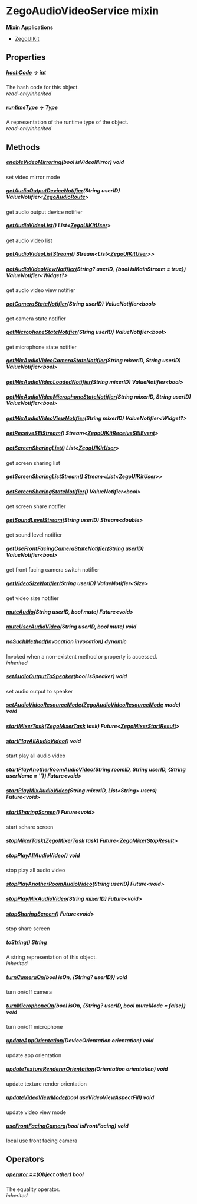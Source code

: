 


# ZegoAudioVideoService mixin















**Mixin Applications**

- [ZegoUIKit](../zego_uikit_prebuilt_live_audio_room/ZegoUIKit-class.md)



## Properties

##### [hashCode](../zego_uikit_prebuilt_live_audio_room/ZegoAudioVideoService/hashCode.md) &#8594; int



The hash code for this object.  
_<span class="feature">read-only</span><span class="feature">inherited</span>_



##### [runtimeType](../zego_uikit_prebuilt_live_audio_room/ZegoAudioVideoService/runtimeType.md) &#8594; Type



A representation of the runtime type of the object.  
_<span class="feature">read-only</span><span class="feature">inherited</span>_





## Methods

##### [enableVideoMirroring](../zego_uikit_prebuilt_live_audio_room/ZegoAudioVideoService/enableVideoMirroring.md)(bool isVideoMirror) void



set video mirror mode  




##### [getAudioOutputDeviceNotifier](../zego_uikit_prebuilt_live_audio_room/ZegoAudioVideoService/getAudioOutputDeviceNotifier.md)(String userID) ValueNotifier&lt;[ZegoAudioRoute](../zego_uikit_prebuilt_live_audio_room/ZegoAudioRoute.md)>



get audio output device notifier  




##### [getAudioVideoList](../zego_uikit_prebuilt_live_audio_room/ZegoAudioVideoService/getAudioVideoList.md)() List&lt;[ZegoUIKitUser](../zego_uikit_prebuilt_live_audio_room/ZegoUIKitUser-class.md)>



get audio video list  




##### [getAudioVideoListStream](../zego_uikit_prebuilt_live_audio_room/ZegoAudioVideoService/getAudioVideoListStream.md)() Stream&lt;List&lt;[ZegoUIKitUser](../zego_uikit_prebuilt_live_audio_room/ZegoUIKitUser-class.md)>>



  




##### [getAudioVideoViewNotifier](../zego_uikit_prebuilt_live_audio_room/ZegoAudioVideoService/getAudioVideoViewNotifier.md)(String? userID, {bool isMainStream = true}) ValueNotifier&lt;Widget?>



get audio video view notifier  




##### [getCameraStateNotifier](../zego_uikit_prebuilt_live_audio_room/ZegoAudioVideoService/getCameraStateNotifier.md)(String userID) ValueNotifier&lt;bool>



get camera state notifier  




##### [getMicrophoneStateNotifier](../zego_uikit_prebuilt_live_audio_room/ZegoAudioVideoService/getMicrophoneStateNotifier.md)(String userID) ValueNotifier&lt;bool>



get microphone state notifier  




##### [getMixAudioVideoCameraStateNotifier](../zego_uikit_prebuilt_live_audio_room/ZegoAudioVideoService/getMixAudioVideoCameraStateNotifier.md)(String mixerID, String userID) ValueNotifier&lt;bool>



  




##### [getMixAudioVideoLoadedNotifier](../zego_uikit_prebuilt_live_audio_room/ZegoAudioVideoService/getMixAudioVideoLoadedNotifier.md)(String mixerID) ValueNotifier&lt;bool>



  




##### [getMixAudioVideoMicrophoneStateNotifier](../zego_uikit_prebuilt_live_audio_room/ZegoAudioVideoService/getMixAudioVideoMicrophoneStateNotifier.md)(String mixerID, String userID) ValueNotifier&lt;bool>



  




##### [getMixAudioVideoViewNotifier](../zego_uikit_prebuilt_live_audio_room/ZegoAudioVideoService/getMixAudioVideoViewNotifier.md)(String mixerID) ValueNotifier&lt;Widget?>



  




##### [getReceiveSEIStream](../zego_uikit_prebuilt_live_audio_room/ZegoAudioVideoService/getReceiveSEIStream.md)() Stream&lt;[ZegoUIKitReceiveSEIEvent](../zego_uikit_prebuilt_live_audio_room/ZegoUIKitReceiveSEIEvent-class.md)>



  




##### [getScreenSharingList](../zego_uikit_prebuilt_live_audio_room/ZegoAudioVideoService/getScreenSharingList.md)() List&lt;[ZegoUIKitUser](../zego_uikit_prebuilt_live_audio_room/ZegoUIKitUser-class.md)>



get screen sharing list  




##### [getScreenSharingListStream](../zego_uikit_prebuilt_live_audio_room/ZegoAudioVideoService/getScreenSharingListStream.md)() Stream&lt;List&lt;[ZegoUIKitUser](../zego_uikit_prebuilt_live_audio_room/ZegoUIKitUser-class.md)>>



  




##### [getScreenSharingStateNotifier](../zego_uikit_prebuilt_live_audio_room/ZegoAudioVideoService/getScreenSharingStateNotifier.md)() ValueNotifier&lt;bool>



get screen share notifier  




##### [getSoundLevelStream](../zego_uikit_prebuilt_live_audio_room/ZegoAudioVideoService/getSoundLevelStream.md)(String userID) Stream&lt;double>



get sound level notifier  




##### [getUseFrontFacingCameraStateNotifier](../zego_uikit_prebuilt_live_audio_room/ZegoAudioVideoService/getUseFrontFacingCameraStateNotifier.md)(String userID) ValueNotifier&lt;bool>



get front facing camera switch notifier  




##### [getVideoSizeNotifier](../zego_uikit_prebuilt_live_audio_room/ZegoAudioVideoService/getVideoSizeNotifier.md)(String userID) ValueNotifier&lt;Size>



get video size notifier  




##### [muteAudio](../zego_uikit_prebuilt_live_audio_room/ZegoAudioVideoService/muteAudio.md)(String userID, bool mute) Future&lt;void>



  




##### [muteUserAudioVideo](../zego_uikit_prebuilt_live_audio_room/ZegoAudioVideoService/muteUserAudioVideo.md)(String userID, bool mute) void



  




##### [noSuchMethod](../zego_uikit_prebuilt_live_audio_room/ZegoAudioVideoService/noSuchMethod.md)(Invocation invocation) dynamic



Invoked when a non-existent method or property is accessed.  
_<span class="feature">inherited</span>_



##### [setAudioOutputToSpeaker](../zego_uikit_prebuilt_live_audio_room/ZegoAudioVideoService/setAudioOutputToSpeaker.md)(bool isSpeaker) void



set audio output to speaker  




##### [setAudioVideoResourceMode](../zego_uikit_prebuilt_live_audio_room/ZegoAudioVideoService/setAudioVideoResourceMode.md)([ZegoAudioVideoResourceMode](../zego_uikit_prebuilt_live_audio_room/ZegoAudioVideoResourceMode.md) mode) void



  




##### [startMixerTask](../zego_uikit_prebuilt_live_audio_room/ZegoAudioVideoService/startMixerTask.md)([ZegoMixerTask](../zego_uikit_prebuilt_live_audio_room/ZegoMixerTask-class.md) task) Future&lt;[ZegoMixerStartResult](../zego_uikit_prebuilt_live_audio_room/ZegoMixerStartResult-class.md)>



  




##### [startPlayAllAudioVideo](../zego_uikit_prebuilt_live_audio_room/ZegoAudioVideoService/startPlayAllAudioVideo.md)() void



start play all audio video  




##### [startPlayAnotherRoomAudioVideo](../zego_uikit_prebuilt_live_audio_room/ZegoAudioVideoService/startPlayAnotherRoomAudioVideo.md)(String roomID, String userID, {String userName = ''}) Future&lt;void>



  




##### [startPlayMixAudioVideo](../zego_uikit_prebuilt_live_audio_room/ZegoAudioVideoService/startPlayMixAudioVideo.md)(String mixerID, List&lt;String> users) Future&lt;void>



  




##### [startSharingScreen](../zego_uikit_prebuilt_live_audio_room/ZegoAudioVideoService/startSharingScreen.md)() Future&lt;void>



start schare screen  




##### [stopMixerTask](../zego_uikit_prebuilt_live_audio_room/ZegoAudioVideoService/stopMixerTask.md)([ZegoMixerTask](../zego_uikit_prebuilt_live_audio_room/ZegoMixerTask-class.md) task) Future&lt;[ZegoMixerStopResult](../zego_uikit_prebuilt_live_audio_room/ZegoMixerStopResult-class.md)>



  




##### [stopPlayAllAudioVideo](../zego_uikit_prebuilt_live_audio_room/ZegoAudioVideoService/stopPlayAllAudioVideo.md)() void



stop play all audio video  




##### [stopPlayAnotherRoomAudioVideo](../zego_uikit_prebuilt_live_audio_room/ZegoAudioVideoService/stopPlayAnotherRoomAudioVideo.md)(String userID) Future&lt;void>



  




##### [stopPlayMixAudioVideo](../zego_uikit_prebuilt_live_audio_room/ZegoAudioVideoService/stopPlayMixAudioVideo.md)(String mixerID) Future&lt;void>



  




##### [stopSharingScreen](../zego_uikit_prebuilt_live_audio_room/ZegoAudioVideoService/stopSharingScreen.md)() Future&lt;void>



stop share screen  




##### [toString](../zego_uikit_prebuilt_live_audio_room/ZegoAudioVideoService/toString.md)() String



A string representation of this object.  
_<span class="feature">inherited</span>_



##### [turnCameraOn](../zego_uikit_prebuilt_live_audio_room/ZegoAudioVideoService/turnCameraOn.md)(bool isOn, {String? userID}) void



turn on/off camera  




##### [turnMicrophoneOn](../zego_uikit_prebuilt_live_audio_room/ZegoAudioVideoService/turnMicrophoneOn.md)(bool isOn, {String? userID, bool muteMode = false}) void



turn on/off microphone  




##### [updateAppOrientation](../zego_uikit_prebuilt_live_audio_room/ZegoAudioVideoService/updateAppOrientation.md)(DeviceOrientation orientation) void



update app orientation  




##### [updateTextureRendererOrientation](../zego_uikit_prebuilt_live_audio_room/ZegoAudioVideoService/updateTextureRendererOrientation.md)(Orientation orientation) void



update texture render orientation  




##### [updateVideoViewMode](../zego_uikit_prebuilt_live_audio_room/ZegoAudioVideoService/updateVideoViewMode.md)(bool useVideoViewAspectFill) void



update video view mode  




##### [useFrontFacingCamera](../zego_uikit_prebuilt_live_audio_room/ZegoAudioVideoService/useFrontFacingCamera.md)(bool isFrontFacing) void



local use front facing camera  






## Operators

##### [operator ==](../zego_uikit_prebuilt_live_audio_room/ZegoAudioVideoService/operator_equals.md)(Object other) bool



The equality operator.  
_<span class="feature">inherited</span>_















